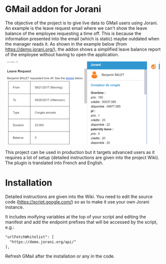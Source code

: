 # GMail addon for Jorani

The objective of the project is to give live data to GMail users using Jorani. 
An example is the leave request email where we can't show the leave balance of the employee requesting a time off. 
This is because the information presented into the email (which is static) maybe outdated when the manager reads it. 
As shown in the example below (from https://demo.jorani.org/), the addon shows a simplified leave balance report of the employee without having to open the application.

![Example of usage](https://raw.githubusercontent.com/jorani/gas-gmail-addon-jorani/master/docs/images/example.png)

This project can be used in production but it targets advanced users as it requires a lot of setup (detailed instructions are given into the project Wiki).
The plugin is translated into French and English. 

# Installation

Detailed instructions are given into the Wiki. You need to edit the source code (https://script.google.com/) so as to make it use your own Jorani instance.

It includes moifying variables at the top of your script and editing the manifest and add the endpoint prefixes that will be accessed by the script, e.g.:

    "urlFetchWhitelist": [
      "https://demo.jorani.org/api/"
    ],

Refresh GMail after the installation or any in the code.
